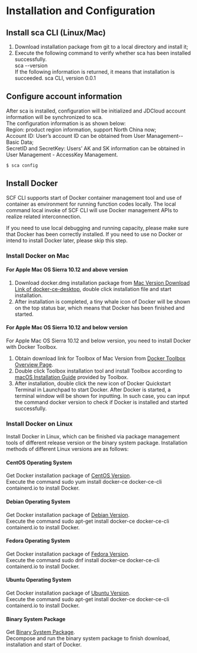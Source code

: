 # Installation and Configuration

## Install sca CLI (Linux/Mac)

1. Download installation package from git to a local directory and install it;  
2. Execute the following command to verify whether sca has been installed successfully.  
sca --version  
If the following information is returned, it means that installation is succeeded. 
sca CLI, version 0.0.1

## Configure account information  
After sca is installed, configuration will be initialized and JDCloud account information will be synchronized to sca.  
The configuration information is as shown below:  
Region: product region information, support North China now;  
Account ID: User’s account ID can be obtained from User Management--Basic Data;  
SecretID and SecretKey: Users’ AK and SK information can be obtained in User Management - AccessKey Management.

```
$ sca config

```


## Install Docker

SCF CLI supports start of Docker container management tool and use of container as environment for running function codes locally. The local command local invoke of SCF CLI will use Docker management APIs to realize related interconnection.

If you need to use local debugging and running capacity, please make sure that Docker has been correctly installed.
If you need to use no Docker or intend to install Docker later, please skip this step.

### Install Docker on Mac
#### For Apple Mac OS Sierra 10.12 and above version
1. Download docker.dmg installation package from [Mac Version Download Link of docker-ce-desktop](https://hub.docker.com/editions/community/docker-ce-desktop-mac), double click installation file and start installation.  
2. After installation is completed, a tiny whale icon of Docker will be shown on the top status bar, which means that Docker has been finished and started.  

#### For Apple Mac OS Sierra 10.12 and below version
For Apple Mac OS Sierra 10.12 and below version, you need to install Docker with Docker Toolbox.  
1. Obtain download link for Toolbox of Mac Version from [Docker Toolbox Overview Page](https://docs.docker.com/toolbox/overview/).  
2. Double click Toolbox installation tool and install Toolbox according to [macOS Installation Guide](https://docs.docker.com/toolbox/toolbox_install_mac/) provided by Toolbox.  
3. After installation, double click the new icon of Docker Quickstart Terminal in Launchpad to start Docker.
After Docker is started, a terminal window will be shown for inputting. In such case, you can input the command docker version to check if Docker is installed and started successfully.  

### Install Docker on Linux
Install Docker in Linux, which can be finished via package management tools of different release version or the binary system package. Installation methods of different Linux versions are as follows:

#### CentOS Operating System
Get Docker installation package of [CentOS Version](https://docs.docker.com/install/linux/docker-ce/centos/).  
Execute the command sudo yum install docker-ce docker-ce-cli containerd.io to install Docker.
#### Debian Operating System
Get Docker installation package of [Debian Version](https://docs.docker.com/install/linux/docker-ce/debian/).  
Execute the command sudo apt-get install docker-ce docker-ce-cli containerd.io to install Docker.
#### Fedora Operating System
Get Docker installation package of [Fedora Version](https://docs.docker.com/install/linux/docker-ce/fedora/).  
Execute the command sudo dnf install docker-ce docker-ce-cli containerd.io to install Docker.
#### Ubuntu Operating System 
Get Docker installation package of [Ubuntu Version](https://docs.docker.com/install/linux/docker-ce/ubuntu/).  
Execute the command sudo apt-get install docker-ce docker-ce-cli containerd.io to install Docker.
#### Binary System Package
Get [Binary System Package](https://docs.docker.com/install/linux/docker-ce/binaries/).  
Decompose and run the binary system package to finish download, installation and start of Docker.
